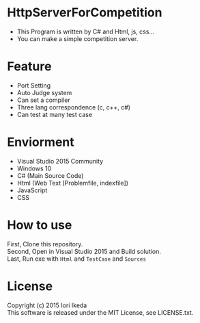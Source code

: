 # HttpServerForCompetition
+ This Program is written by C# and Html, js, css...
+ You can make a simple competition server.

# Feature
+ Port Setting
+ Auto Judge system
+ Can set a compiler
+ Three lang correspondence (c, c++, c#)
+ Can test at many test case

# Enviorment
+ Visual Studio 2015 Community
+ Windows 10
+ C# (Main Source Code)
+ Html (Web Text [Problemfile, indexfile])
+ JavaScript
+ CSS

# How to use 
First, Clone this repository.   
Second, Open in Visual Studio 2015 and Build solution.  
Last, Run exe with `Html` and `TestCase` and `Sources` 

# License
Copyright (c) 2015 Iori Ikeda   
This software is released under the MIT License, see LICENSE.txt.

